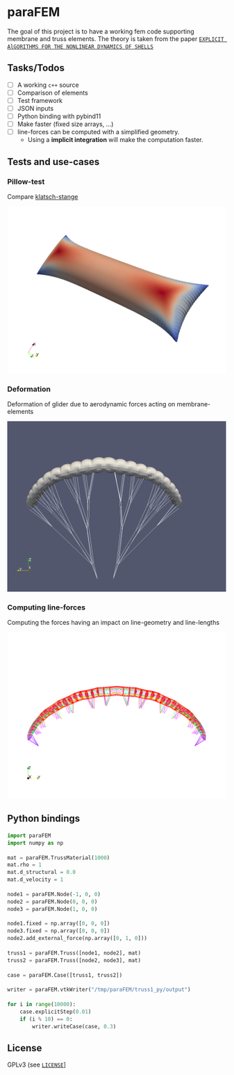 # paraFEM

The goal of this project is to have a working fem code supporting membrane and truss elements. The theory is taken from the paper [`EXPLICIT AlGORITHMS FOR THE NONLINEAR DYNAMICS OF SHELLS`][ResearchPaper]

[ResearchPaper]: https://s3.amazonaws.com/academia.edu.documents/46423439/0045-7825_2884_2990026-420160612-12328-se460b.pdf?response-content-disposition=inline%3B%20filename%3DExplicit_algorithms_for_the_nonlinear_dy.pdf&X-Amz-Algorithm=AWS4-HMAC-SHA256&X-Amz-Credential=AKIAIWOWYYGZ2Y53UL3A%2F20190930%2Fus-east-1%2Fs3%2Faws4_request&X-Amz-Date=20190930T182236Z&X-Amz-Expires=3600&X-Amz-SignedHeaders=host&X-Amz-Signature=04ebbc85c0c783c09f590ac0753ab36a420506205082f774879e8f72b27e3fb6

## Tasks/Todos

- [ ] A working `c++` source
- [ ] Comparison of elements
- [ ] Test framework
- [ ] JSON inputs
- [ ] Python binding with pybind11
- [ ] Make faster (fixed size arrays, ...)
- [ ] line-forces can be computed with a simplified geometry.  
  - Using a __implicit integration__ will make the computation faster.

## Tests and use-cases

### Pillow-test

Compare [klatsch-stange](https://pinsundmehr.de/wp-content/uploads/2017/08/klatschstangen-pum-01-bertrandt-ingenieur-dienstleister-02.jpg)

<img src="./images/pillow.png" alt="result" width="600"/>

### Deformation

Deformation of glider due to aerodynamic forces acting on membrane-elements

<img src="./images/glider.png" alt="result" width="600"/>

### Computing line-forces

Computing the forces having an impact on line-geometry and line-lengths

<img src="./images/line-forces.png" alt="result" width="600"/>

## Python bindings

```python
import paraFEM
import numpy as np

mat = paraFEM.TrussMaterial(1000)
mat.rho = 1
mat.d_structural = 0.0
mat.d_velocity = 1

node1 = paraFEM.Node(-1, 0, 0)
node2 = paraFEM.Node(0, 0, 0)
node3 = paraFEM.Node(1, 0, 0)

node1.fixed = np.array([0, 0, 0])
node3.fixed = np.array([0, 0, 0])
node2.add_external_force(np.array([0, 1, 0]))

truss1 = paraFEM.Truss([node1, node2], mat)
truss2 = paraFEM.Truss([node2, node3], mat)

case = paraFEM.Case([truss1, truss2])

writer = paraFEM.vtkWriter("/tmp/paraFEM/truss1_py/output")

for i in range(10000):
    case.explicitStep(0.01)
    if (i % 10) == 0:
        writer.writeCase(case, 0.3)
```

## License
GPLv3 (see [`LICENSE`](LICENSE)]
